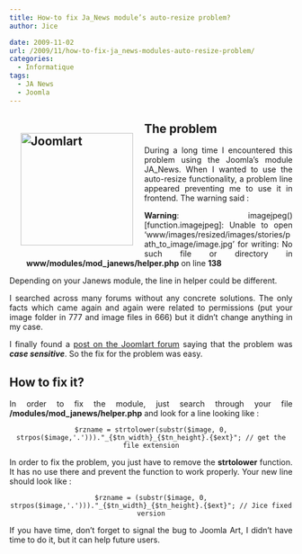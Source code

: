 ```yaml
---
title: How-to fix Ja_News module’s auto-resize problem?
author: Jice

date: 2009-11-02
url: /2009/11/how-to-fix-ja_news-modules-auto-resize-problem/
categories:
  - Informatique
tags:
  - JA News
  - Joomla
---
```

<h2 style="text-align: justify;">
  <img style="margin: 20px; float: left;" src="http://www.joomlart.com/templates/default/images/logo.gif" alt="Joomlart" width="200" />The problem
</h2>

<p style="text-align: justify;">
  During a long time I encountered this problem using the Joomla&#8217;s module JA_News. When I wanted to use the auto-resize functionality, a problem line appeared preventing me to use it in frontend. The warning said :
</p>

<p style="text-align: justify; padding-left: 30px;">
  <strong>Warning</strong>: imagejpeg() [function.imagejpeg]: Unable to open &#8216;www/images/resized/images/stories/path_to_image/image.jpg&#8217; for writing: No such file or directory in <strong>www/modules/mod_janews/helper.php</strong> on line <strong>138</strong>
</p>

<p style="text-align: justify;">
  Depending on your Janews module, the line in helper could be different.
</p>

<p style="text-align: justify;">
  I searched across many forums without any concrete solutions. The only facts which came again and again were related to permissions (put your image folder in 777 and image files in 666) but it didn&#8217;t change anything in my case.
</p>

<p style="text-align: justify;">
  I finally found a <a title="Joomla News problem" href="http://www.joomlart.com/forums/showthread.php?t=14923" target="_blank">post on the Joomlart forum</a> saying that the problem was <strong><em>case sensitive</em></strong>. So the fix for the problem was easy.
</p>

<h2 style="text-align: justify;">
  How to fix it?
</h2>

<p style="text-align: justify;">
  In order to fix the module, just search through your file <strong>/modules/mod_janews/helper.php</strong> and look for a line looking like :
</p>

<p style="text-align: center;">
  <code lang="php">$rzname = strtolower(substr($image, 0, strpos($image,'.')))."_{$tn_width}_{$tn_height}.{$ext}"; // get the file extension</code>
</p>

<p style="text-align: justify;">
  In order to fix the problem, you just have to remove the <strong>strtolower</strong> function. It has no use there and prevent the function to work properly. Your new line should look like :
</p>

<p style="text-align: center;">
  <code lang="php">$rzname = (substr($image, 0, strpos($image,'.')))."_{$tn_width}_{$tn_height}.{$ext}"; // Jice fixed version</code>
</p>

<p style="text-align: justify;">
  If you have time, don&#8217;t forget to signal the bug to Joomla Art, I didn&#8217;t have time to do it, but it can help future users.
</p>